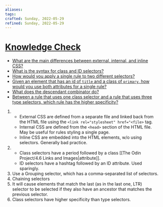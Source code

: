 ```yaml
---
aliases:
tags:
crafted: Sunday, 2022-05-29
refined: Sunday, 2022-05-29
---
```


# [Knowledge Check](https://www.theodinproject.com/paths/foundations/courses/foundations/lessons/css-foundations#knowledge-check)

- [What are the main differences between external, internal, and inline CSS?](https://www.theodinproject.com/paths/foundations/courses/foundations/lessons/css-foundations#external-css)
- [What is the syntax for class and ID selectors?](https://www.theodinproject.com/paths/foundations/courses/foundations/lessons/css-foundations#class-selectors)
- [How would you apply a single rule to two different selectors?](https://www.theodinproject.com/paths/foundations/courses/foundations/lessons/css-foundations#grouping-selector)
- [Given an element that has an id of `title` and a class of `primary`, how would you use both attributes for a single rule?](https://www.theodinproject.com/paths/foundations/courses/foundations/lessons/css-foundations#chaining-selectors)
- [What does the descendant combinator do?](https://www.theodinproject.com/paths/foundations/courses/foundations/lessons/css-foundations#descendant-combinator-description)
- [Between a rule that uses one class selector and a rule that uses three type selectors, which rule has the higher specificity?](https://www.theodinproject.com/paths/foundations/courses/foundations/lessons/css-foundations#high-specificity-class-type)

1. - External CSS are defined from a separate file and linked back from the HTML file using the `<link rel="stylesheet" href="<file>` tag.
   - Internal CSS are defined from the `<head>` section of the HTML file. May be useful for rules styling a single page.
   - Inline CSS are embedded into the HTML elements, w/o using selectors. Generally bad practice.
2. - Class selectors have a period followed by a class [[The Odin Project/4.6 Links and Images|attribute]].
   - ID selectors have a hashtag followed by an ID attribute. Used sparingly.
3. Use a Grouping selector, which has a comma-separated list of selectors.
4. Chaining selectors
5. It will cause elements that match the last (as in the last one, LTR) selector to be selected if they also have an ancestor that matches the previous selector.
6. Class selectors have higher specificity than type selectors.
